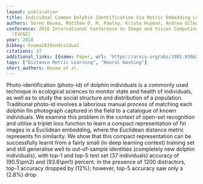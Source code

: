 ```yaml
---
layout: publication
title: Individual Common Dolphin Identification Via Metric Embedding Learning
authors: Soren Bouma, Matthew D. M. Pawley, Krista Hupman, Andrew Gilman
conference: 2018 International Conference on Image and Vision Computing New Zealand
  (IVCNZ)
year: 2018
bibkey: bouma2019individual
citations: 37
additional_links: [{name: Paper, url: 'https://arxiv.org/abs/1901.03662'}]
tags: ["Distance Metric Learning", "Neural Hashing"]
short_authors: Bouma et al.
---
```

Photo-identification (photo-id) of dolphin individuals is a commonly used
technique in ecological sciences to monitor state and health of individuals, as
well as to study the social structure and distribution of a population.
Traditional photo-id involves a laborious manual process of matching each
dolphin fin photograph captured in the field to a catalogue of known
individuals.
  We examine this problem in the context of open-set recognition and utilise a
triplet loss function to learn a compact representation of fin images in a
Euclidean embedding, where the Euclidean distance metric represents fin
similarity. We show that this compact representation can be successfully learnt
from a fairly small (in deep learning context) training set and still
generalise well to out-of-sample identities (completely new dolphin
individuals), with top-1 and top-5 test set (37 individuals) accuracy of
\(90.5\pm2\) and \(93.6\pm1\) percent. In the presence of 1200 distractors, top-1
accuracy dropped by \(12%\); however, top-5 accuracy saw only a \(2.8%\) drop